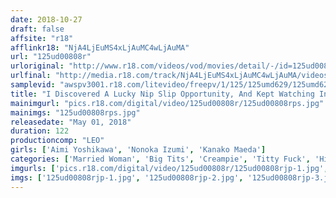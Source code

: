 ```yaml
---
date: 2018-10-27
draft: false
affsite: "r18"
afflinkr18: "NjA4LjEuMS4xLjAuMC4wLjAuMA"
url: "125ud00808r"
urloriginal: "http://www.r18.com/videos/vod/movies/detail/-/id=125ud00808r"
urlfinal: "http://media.r18.com/track/NjA4LjEuMS4xLjAuMC4wLjAuMA/videos/vod/movies/detail/-/id=125ud00808r"
samplevid: "awspv3001.r18.com/litevideo/freepv/1/125/125umd629/125umd629_dmb_w.mp4"
title: "I Discovered A Lucky Nip Slip Opportunity, And Kept Watching In Hopes I Wouldn't Get Caught, But It Looks Like I Was Caught After All!? 7 - Big Tits Married Woman Edition -"
mainimgurl: "pics.r18.com/digital/video/125ud00808r/125ud00808rps.jpg"
mainimgs: "125ud00808rps.jpg"
releasedate: "May 01, 2018"
duration: 122
productioncomp: "LEO"
girls: ['Aimi Yoshikawa', 'Nonoka Izumi', 'Kanako Maeda']
categories: ['Married Woman', 'Big Tits', 'Creampie', 'Titty Fuck', 'Hi-Def']
imgurls: ['pics.r18.com/digital/video/125ud00808r/125ud00808rjp-1.jpg', 'pics.r18.com/digital/video/125ud00808r/125ud00808rjp-2.jpg', 'pics.r18.com/digital/video/125ud00808r/125ud00808rjp-3.jpg', 'pics.r18.com/digital/video/125ud00808r/125ud00808rjp-4.jpg', 'pics.r18.com/digital/video/125ud00808r/125ud00808rjp-5.jpg', 'pics.r18.com/digital/video/125ud00808r/125ud00808rjp-6.jpg', 'pics.r18.com/digital/video/125ud00808r/125ud00808rjp-7.jpg', 'pics.r18.com/digital/video/125ud00808r/125ud00808rjp-8.jpg', 'pics.r18.com/digital/video/125ud00808r/125ud00808rjp-9.jpg', 'pics.r18.com/digital/video/125ud00808r/125ud00808rjp-10.jpg', 'pics.r18.com/digital/video/125ud00808r/125ud00808rjp-11.jpg', 'pics.r18.com/digital/video/125ud00808r/125ud00808rjp-12.jpg', 'pics.r18.com/digital/video/125ud00808r/125ud00808rjp-13.jpg', 'pics.r18.com/digital/video/125ud00808r/125ud00808rjp-14.jpg', 'pics.r18.com/digital/video/125ud00808r/125ud00808rjp-15.jpg', 'pics.r18.com/digital/video/125ud00808r/125ud00808rjp-16.jpg', 'pics.r18.com/digital/video/125ud00808r/125ud00808rjp-17.jpg', 'pics.r18.com/digital/video/125ud00808r/125ud00808rjp-18.jpg', 'pics.r18.com/digital/video/125ud00808r/125ud00808rjp-19.jpg', 'pics.r18.com/digital/video/125ud00808r/125ud00808rjp-20.jpg']
imgs: ['125ud00808rjp-1.jpg', '125ud00808rjp-2.jpg', '125ud00808rjp-3.jpg', '125ud00808rjp-4.jpg', '125ud00808rjp-5.jpg', '125ud00808rjp-6.jpg', '125ud00808rjp-7.jpg', '125ud00808rjp-8.jpg', '125ud00808rjp-9.jpg', '125ud00808rjp-10.jpg', '125ud00808rjp-11.jpg', '125ud00808rjp-12.jpg', '125ud00808rjp-13.jpg', '125ud00808rjp-14.jpg', '125ud00808rjp-15.jpg', '125ud00808rjp-16.jpg', '125ud00808rjp-17.jpg', '125ud00808rjp-18.jpg', '125ud00808rjp-19.jpg', '125ud00808rjp-20.jpg']
---
```


